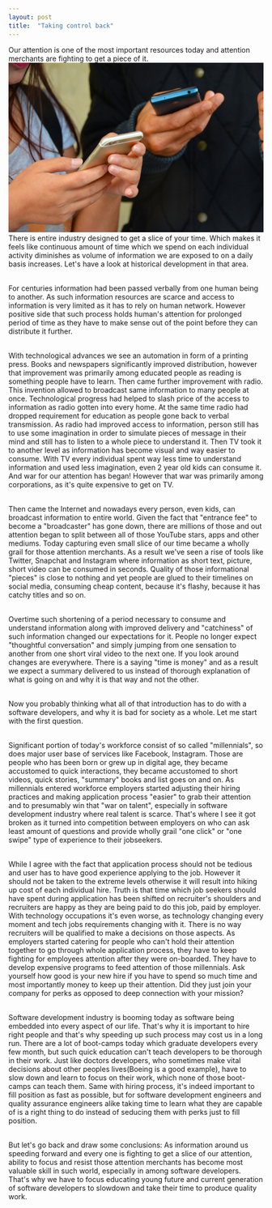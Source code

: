 ```yaml
---
layout: post 
title:  "Taking control back"
---
```


Our attention is one of the most important resources today and attention merchants are fighting to get a piece of it. ![Computer image](/assets/texting-1490691_1280.jpg) There is entire industry designed to get a slice of your time. Which makes it feels like continuous amount of time which we spend on each individual activity diminishes as volume of information we are exposed to on a daily basis increases. Let's have a look at historical development in that area.<br/><br/>
<!--more-->
For centuries information had been passed verbally from one human being to another. As such information resources are scarce and access to information is very limited as it has to rely on human network. However positive side that such process holds human's attention for prolonged period of time as they have to make sense out of the point before they can distribute it further.<br /><br/>

With technological advances we see an automation in form of a printing press. Books and newspapers significantly improved distribution, however that improvement was primarily among educated people as reading is something people have to learn. Then came further improvement with radio. This invention allowed to broadcast same information to many people at once. Technological progress had helped to slash price of the access to information as radio gotten into every home. At the same time radio had dropped requirement for education as people gone back to verbal transmission. As radio had improved access to information, person still has to use some imagination in order to simulate pieces of message in their mind and still has to listen to a whole piece to understand it. Then TV took it to another level as information has become visual and way easier to consume. With TV every individual spent way less time to understand information and used less imagination, even 2 year old kids can consume it. And war for our attention has began! However that war was primarily among corporations, as it's quite expensive to get on TV. <br /><br/>

Then came the Internet and nowadays every person, even kids, can broadcast information to entire world. Given the fact that "entrance fee" to become a "broadcaster" has gone down, there are millions of those and out attention began to split between all of those YouTube stars, apps and other mediums. Today capturing even small slice of our time  became a wholly grail for those attention merchants.  As a result we've seen a rise of tools like Twitter, Snapchat and Instagram where information as short text, picture, short video can be consumed in seconds. Quality of those informational "pieces" is close to nothing and yet people are glued to their timelines on social media, consuming cheap content, because it's flashy, because it has catchy titles and so on. <br /><br/>

Overtime such shortening of a period necessary to consume and understand information along with improved delivery and "catchiness" of such information changed our expectations for it. People no longer expect "thoughtful conversation" and simply jumping from one sensation to another from one short viral video to the next one. If you look around changes are everywhere. There is a saying "time is money" and as a result we expect a summary delivered to us instead of thorough explanation of what is going on and why it is that way and not the other.<br /><br/>

Now you probably thinking what all of that introduction has to do with a software developers, and why it is bad for society as a whole. Let me start with the first question.<br /><br/>

Significant portion of today's workforce consist of so called "millennials", so does major user base of services like Facebook, Instagram. Those are people who has been born or grew up in digital age, they became accustomed to quick interactions, they became accustomed to short videos, quick stories, "summary" books and list goes on and on.
As millennials entered workforce employers started adjusting their hiring practices and making application process "easier" to grab their attention and to presumably win that "war on talent", especially in software development industry where real talent is scarce. That's where I see it got broken as it turned into competition between employers on who can ask least amount of questions and provide wholly grail "one click" or "one swipe" type of experience to their jobseekers.<br/><br/>

While I agree with the fact that application process should not be tedious and user has to have good experience applying to the job. However it should not be taken to the extreme levels otherwise it will result into hiking up cost of each individual hire. Truth is that time which job seekers should have spent during application has been shifted on recruiter's shoulders and recruiters are happy as they are being paid to do this job, paid by employer. With technology occupations it's even worse, as technology changing every moment and tech jobs requirements changing with it. There is no way recruiters will be qualified to make a decisions on those aspects. As employers started catering for people who can't hold their attention together to go through whole application process, they have to keep fighting for employees attention after they were on-boarded. They have to develop expensive programs to feed attention of those millennials. Ask yourself how good is your new hire if you have to spend so much time and most importantly money to keep up their attention. Did they just join your company for perks as opposed to deep connection with your mission?<br /><br/>

Software development industry is booming today as software being embedded into every aspect of our life. That's  why it is important to hire right people and that's why speeding up such process may cost us in a long run. There are a lot of boot-camps today which graduate developers every few month, but such quick education can't teach developers to be thorough in their work. Just like doctors developers, who sometimes make vital decisions about other peoples lives(Boeing is a good example), have to slow down and learn to focus on their work, which none of those boot-camps can teach them. Same with hiring process, it's  indeed important to fill position as fast as possible, but for software development engineers and quality assurance engineers alike taking time to learn what they are capable of is a right thing to do instead of seducing them with perks just to fill position.<br/><br/>

But let's go back and draw some conclusions: As information around us speeding forward and every one is fighting to get a slice of our attention, ability to focus and resist those attention merchants has become most valuable skill in such world, especially in among software developers. That's why we have to focus educating young future and current generation of software developers to slowdown and take their time to produce quality work.
